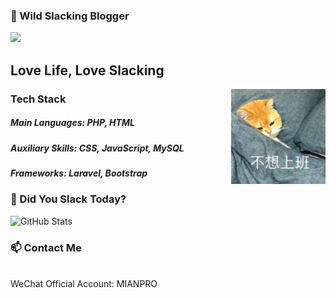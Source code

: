 ### 👋 Wild Slacking Blogger
<img src="https://coreychiu.com/github-contribution-snake/github-contribution-grid-snake.svg" >
<h2>Love Life, Love Slacking</h2>
<img src="https://github.com/kilimro/kilimro/blob/0b299735290603513d84a6c89b89b17974ec1962/moyu.png" align="right"  width="30%" alt=""/>
<h3> Tech Stack </h3>
<h5> Main Languages: PHP, HTML</h5>
<h5> Auxiliary Skills: CSS, JavaScript, MySQL</h5>
<h5> Frameworks: Laravel, Bootstrap</h5>

<h3>  🎨 Did You Slack Today?</h3>

![GitHub Stats](https://github-readme-stats.vercel.app/api?username=kilimro&show_icons=true&theme=radical)

<h3>  📫 Contact Me</h3>

<br>WeChat Official Account: MIANPRO</br>

